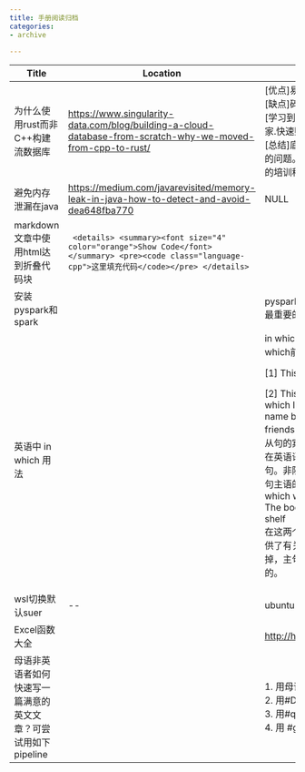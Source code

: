 ```yaml
---
title: 手册阅读归档
categories: 
- archive

---
```


|Title|Location|Remark|
|---|---|---|
|为什么使用rust而非C++构建流数据库|https://www.singularity-data.com/blog/building-a-cloud-database-from-scratch-why-we-moved-from-cpp-to-rust/|[优点]易于使用,内存安全的,学习简单,可管理的不安全性，<br> [缺点]碎片化的异步子系统,笨重的error处理机制,缺少泛型. <br> [学习到的经验] 用新的语言或者新的架构成为必然.有相关方面的专家.快速赋能壮大自己的队伍。<br> [总结]底层编程,性能,内存安全,友好的包管理工具是你项目主要考虑的问题。有没有专家帮到你,时间时间时间上的安排,有没有内部自用的培训程序在rust上|
|避免内存泄漏在java|https://medium.com/javarevisited/memory-leak-in-java-how-to-detect-and-avoid-dea648fba770|NULL|
|markdown文章中使用html达到折叠代码块| ``` <details> <summary><font size="4" color="orange">Show Code</font></summary> <pre><code class="language-cpp">这里填充代码</code></pre> </details>```|
|安装pyspark和spark||pyspark=3.2.2,spark=3.2.2,jdk=11,python3=3.8,scala=2.11.12.最重要的是版本保持一致|
|英语中 in which 用法||in which 是relative pronoun(关系代词)，用来引导定语从句,在which前加介词显得正式，省去which就不正式.<p>[1] This is the car in which I travelled to Beijing. <p>[2] This is the house in which I grew up. [3] This is the pitch on which I played football all those years ago. [4] ack at school, the name by which I was known was Charlie. [5] And these are the friends with whom I played every day. 这里的frinends是指代后面从句的宾语，故用whome<br>在英语语法中，「in which」是一种连词，它用来引导非限制性定语从句。非限制性定语从句是指那些不必要的从句，它们可以提供有关主句主语的额外信息，但不会对主句造成影响。例如：The house, in which we used to live, has been sold.<br>The book, in which I found the information I needed, is on the shelf<br>在这两个例子中，「in which」都用来引导非限制性定语从句，它们提供了有关主句主语的额外信息。但是，如果我们把「in which」去掉，主句仍然能够正常运行，这就表明非限制性定语从句不是必须的。|
|wsl切换默认suer|--|ubuntu2004.exe config --default-user root|
|Excel函数大全||http://hanshu.xuewps.com/|
|母语非英语者如何快速写一篇满意的英文文章？可尝试用如下pipeline||1. 用母语写下梗概，用#ChatGPT 扩充 <br>2. 用#DeepL 译成英文，将英文<br> 3. 用#quillbot 润色加工最后 <br> 4. 用 #grammerly稿|
